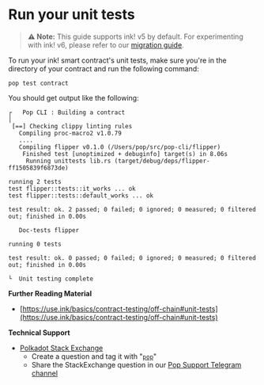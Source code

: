# Run your unit tests

> **⚠️ Note:** This guide supports ink! v5 by default. For experimenting with ink! v6, please refer to our [migration guide](./getting-started-with-inkv6.md).

To run your ink! smart contract's unit tests, make sure you're in the directory of your contract and run the following command:

```
pop test contract
```

You should get output like the following:

```
┌   Pop CLI : Building a contract
│
 [==] Checking clippy linting rules
   Compiling proc-macro2 v1.0.79
   ....
   Compiling flipper v0.1.0 (/Users/pop/src/pop-cli/flipper)
    Finished test [unoptimized + debuginfo] target(s) in 8.06s
     Running unittests lib.rs (target/debug/deps/flipper-ff1505839f6873de)

running 2 tests
test flipper::tests::it_works ... ok
test flipper::tests::default_works ... ok

test result: ok. 2 passed; 0 failed; 0 ignored; 0 measured; 0 filtered out; finished in 0.00s

   Doc-tests flipper

running 0 tests

test result: ok. 0 passed; 0 failed; 0 ignored; 0 measured; 0 filtered out; finished in 0.00s

└  Unit testing complete
```

**Further Reading Material**

* [https://use.ink/basics/contract-testing/off-chain#unit-tests](https://use.ink/basics/contract-testing/off-chain#unit-tests)

**Technical Support**

* [Polkadot Stack Exchange](https://polkadot.stackexchange.com/)
  * Create a question and tag it with "[`pop`](https://substrate.stackexchange.com/tags/pop/info)"
  * Share the StackExchange question in our [Pop Support Telegram channel](https://t.me/pop\_support)
